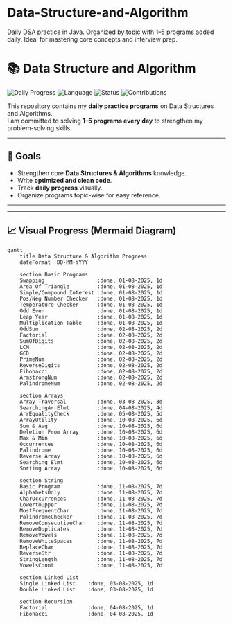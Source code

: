 # Data-Structure-and-Algorithm
Daily DSA practice in Java. Organized by topic with 1–5 programs added daily. Ideal for mastering core concepts and interview prep.

# 📚 Data Structure and Algorithm

![Daily Progress](https://img.shields.io/badge/DSA-Daily%20Update-brightgreen)
![Language](https://img.shields.io/badge/Language-Java-blue)
![Status](https://img.shields.io/badge/Progress-Active-success)
![Contributions](https://github-readme-streak-stats.herokuapp.com/?user=mohd2317&theme=dark)



This repository contains my **daily practice programs** on Data Structures and Algorithms.  
I am committed to solving **1–5 programs every day** to strengthen my problem-solving skills.

---

## 🚀 Goals
- Strengthen core **Data Structures & Algorithms** knowledge.
- Write **optimized and clean code**.
- Track **daily progress** visually.
- Organize programs topic-wise for easy reference.

---
---

## 📈 Visual Progress (Mermaid Diagram)
```mermaid
gantt
    title Data Structure & Algorithm Progress
    dateFormat  DD-MM-YYYY

    section Basic Programs
    Swapping                 :done, 01-08-2025, 1d
    Area Of Triangle         :done, 01-08-2025, 1d
    Simple/Compound Interest :done, 01-08-2025, 1d
    Pos/Neg Number Checker   :done, 01-08-2025, 1d
    Temperature Checker      :done, 01-08-2025, 1d
    Odd Even                 :done, 01-08-2025, 1d
    Leap Year                :done, 01-08-2025, 1d
    Multiplication Table     :done, 01-08-2025, 1d
    OddSum                   :done, 02-08-2025, 2d
    Factorial                :done, 02-08-2025, 2d
    SumOfDigits              :done, 02-08-2025, 2d
    LCM                      :done, 02-08-2025, 2d
    GCD                      :done, 02-08-2025, 2d
    PrimeNum                 :done, 02-08-2025, 2d
    ReverseDigits            :done, 02-08-2025, 2d
    Fibonacci                :done, 02-08-2025, 2d
    ArmstrongNum             :done, 02-08-2025, 2d
    PalindromeNum            :done, 02-08-2025, 2d

    section Arrays
    Array Traversal          :done, 03-08-2025, 3d
    SearchingArrElmt         :done, 04-08-2025, 4d
    ArrEqualityCheck         :done, 05-08-2025, 5d
    ArrayUtility             :done, 10-08-2025, 6d
    Sum & Avg                :done, 10-08-2025, 6d
    Deletion From Array      :done, 10-08-2025, 6d
    Max & Min                :done, 10-08-2025, 6d
    Occurrences              :done, 10-08-2025, 6d
    Palindrome               :done, 10-08-2025, 6d
    Reverse Array            :done, 10-08-2025, 6d
    Searching Elmt           :done, 10-08-2025, 6d
    Sorting Array            :done, 10-08-2025, 6d

    section String
    Basic Program            :done, 11-08-2025, 7d
    AlphabetsOnly            :done, 11-08-2025, 7d
    CharOccurrences          :done, 11-08-2025, 7d
    LowertoUpper             :done, 11-08-2025, 7d
    MostFrequentChar         :done, 11-08-2025, 7d
    PalindromeChecker        :done, 11-08-2025, 7d
    RemoveConsecutiveChar    :done, 11-08-2025, 7d
    RemoveDuplicates         :done, 11-08-2025, 7d
    RemoveVowels             :done, 11-08-2025, 7d
    RemoveWhiteSpaces        :done, 11-08-2025, 7d
    ReplaceChar              :done, 11-08-2025, 7d
    ReverseStr               :done, 11-08-2025, 7d
    StringLength             :done, 11-08-2025, 7d
    VowelsCount              :done, 11-08-2025, 7d

    section Linked List
    Single Linked List    :done, 03-08-2025, 1d
    Double Linked List    :done, 03-08-2025, 1d

    section Recursion
    Factorial             :done, 04-08-2025, 1d
    Fibonacci             :done, 04-08-2025, 1d



